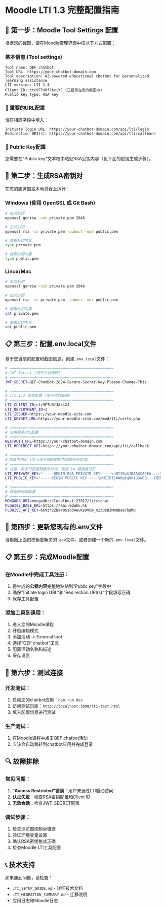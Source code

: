 # Moodle LTI 1.3 完整配置指南

## 📝 第一步：Moodle Tool Settings 配置

根据您的截图，请在Moodle管理界面中按以下方式配置：

### 基本信息 (Tool settings)
```
Tool name: QEF chatbot
Tool URL: https://your-chatbot-domain.com
Tool description: AI-powered educational chatbot for personalized learning assistance
LTI version: LTI 1.3
Client ID: ctc9F7U8fJAciXJ (已显示在您的截图中)
Public key type: RSA key
```

### 🔗 重要的URL配置
请在相应字段中填入：
```
Initiate login URL: https://your-chatbot-domain.com/api/lti/login
Redirection URI(s): https://your-chatbot-domain.com/api/lti/callback
```

### 🔑 Public Key配置
您需要在"Public key"文本框中粘贴RSA公钥内容（见下面的密钥生成步骤）。

## 🔑 第二步：生成RSA密钥对

在您的服务器或本地机器上运行：

### Windows (使用 OpenSSL 或 Git Bash)
```bash
# 生成私钥
openssl genrsa -out private.pem 2048

# 生成公钥
openssl rsa -in private.pem -pubout -out public.pem

# 查看私钥内容
type private.pem

# 查看公钥内容  
type public.pem
```

### Linux/Mac
```bash
# 生成私钥
openssl genrsa -out private.pem 2048

# 生成公钥
openssl rsa -in private.pem -pubout -out public.pem

# 查看私钥内容
cat private.pem

# 查看公钥内容
cat public.pem
```

## 📋 第三步：配置.env.local文件

基于您当前的配置和截图信息，创建`.env.local`文件：

```bash
# ===============================================
# JWT Secret (用于会话管理)
# ===============================================
JWT_SECRET=QEF-ChatBot-2024-Secure-Secret-Key-Please-Change-This

# ===============================================
# LTI 1.3 基本配置 (基于您的截图)
# ===============================================
LTI_CLIENT_ID=ctc9F7U8fJAciXJ
LTI_DEPLOYMENT_ID=1
LTI_ISSUER=https://your-moodle-site.com
LTI_KEYSET_URL=https://your-moodle-site.com/mod/lti/certs.php

# ===============================================
# 应用程序URL配置
# ===============================================
NEXTAUTH_URL=https://your-chatbot-domain.com
LTI_REDIRECT_URI=https://your-chatbot-domain.com/api/lti/callback

# ===============================================
# RSA密钥对 (将上面生成的密钥内容粘贴到这里)
# ===============================================
# 注意：将多行密钥转换为单行，使用 \n 替换换行符
LTI_PRIVATE_KEY="-----BEGIN RSA PRIVATE KEY-----\nMIIEpAIBAAKCAQEA...(您的私钥内容)...AQAB\n-----END RSA PRIVATE KEY-----"
LTI_PUBLIC_KEY="-----BEGIN PUBLIC KEY-----\nMIIBIjANBgkqhkiG9w0B...(您的公钥内容)...AQAB\n-----END PUBLIC KEY-----"

# ===============================================
# 保留的现有配置
# ===============================================
MONGODB_URI=mongodb://localhost:27017/firstchat
FLOWISE_BASE_URL=https://aai.eduhk.hk
FLOWISE_API_KEY=b6Vzr2ZBar8Ssb34euKp9VCm_n23DzBJMm0Baa7bphU
```

## 🔧 第四步：更新您现有的.env文件

请根据上面的模板更新您的`.env`文件，或者创建一个新的`.env.local`文件。

## 📋 第五步：完成Moodle配置

### 在Moodle中完成工具注册：
1. 将生成的**公钥内容**完整地粘贴到"Public key"字段中
2. 确保"Initiate login URL"和"Redirection URI(s)"字段填写正确
3. 保存工具配置

### 添加工具到课程：
1. 进入您的Moodle课程
2. 开启编辑模式
3. 添加活动 → External tool
4. 选择"QEF chatbot"工具
5. 配置活动名称和描述
6. 保存设置

## 🧪 第六步：测试连接

### 开发测试：
1. 启动您的chatbot应用：`npm run dev`
2. 访问测试页面：`http://localhost:3000/lti-test.html`
3. 填入配置信息进行测试

### 生产测试：
1. 在Moodle课程中点击QEF chatbot活动
2. 应该会自动跳转到chatbot应用并完成登录

## 🔍 故障排除

### 常见问题：
1. **"Access Restricted"错误**：用户未通过LTI启动访问
2. **认证失败**：检查RSA密钥配置和Client ID
3. **无效会话**：检查JWT_SECRET配置

### 调试步骤：
1. 检查浏览器控制台错误
2. 验证环境变量设置
3. 确认RSA密钥格式正确
4. 检查Moodle LTI工具配置

## 📞 技术支持

如果遇到问题，请检查：
- `LTI_SETUP_GUIDE.md` - 详细技术文档
- `LTI_MIGRATION_SUMMARY.md` - 迁移说明
- 应用日志和Moodle日志

